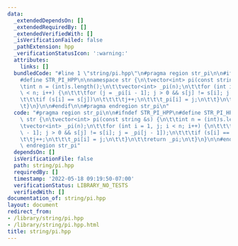 ```yaml
---
data:
  _extendedDependsOn: []
  _extendedRequiredBy: []
  _extendedVerifiedWith: []
  _isVerificationFailed: false
  _pathExtension: hpp
  _verificationStatusIcon: ':warning:'
  attributes:
    links: []
  bundledCode: "#line 1 \"string/pi.hpp\"\n#pragma region str_pi\n\n#ifndef STR_PI_HPP\n\
    #define STR_PI_HPP\n\nnamespace str {\n\tvector<int> pi(const string &s) {\n\t\
    \tint n = (int)s.length();\n\t\tvector<int> _pi(n);\n\t\tfor (int i = 1, j; i\
    \ < n; i++) {\n\t\t\tfor (j = _pi[i - 1]; j > 0 && s[j] != s[i]; j = _pi[j - 1]);\n\
    \t\t\tif (s[i] == s[j])\n\t\t\t\tj++;\n\t\t\t_pi[i] = j;\n\t\t}\n\t\treturn _pi;\n\
    \t}\n}\n\n#endif\n\n#pragma endregion str_pi\n"
  code: "#pragma region str_pi\n\n#ifndef STR_PI_HPP\n#define STR_PI_HPP\n\nnamespace\
    \ str {\n\tvector<int> pi(const string &s) {\n\t\tint n = (int)s.length();\n\t\
    \tvector<int> _pi(n);\n\t\tfor (int i = 1, j; i < n; i++) {\n\t\t\tfor (j = _pi[i\
    \ - 1]; j > 0 && s[j] != s[i]; j = _pi[j - 1]);\n\t\t\tif (s[i] == s[j])\n\t\t\
    \t\tj++;\n\t\t\t_pi[i] = j;\n\t\t}\n\t\treturn _pi;\n\t}\n}\n\n#endif\n\n#pragma\
    \ endregion str_pi"
  dependsOn: []
  isVerificationFile: false
  path: string/pi.hpp
  requiredBy: []
  timestamp: '2022-05-18 09:19:50-07:00'
  verificationStatus: LIBRARY_NO_TESTS
  verifiedWith: []
documentation_of: string/pi.hpp
layout: document
redirect_from:
- /library/string/pi.hpp
- /library/string/pi.hpp.html
title: string/pi.hpp
---
```

